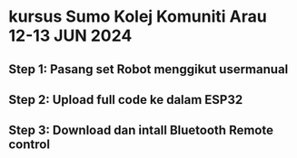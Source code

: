 # kursus Sumo Kolej Komuniti Arau 12-13 JUN 2024
## Step 1: Pasang set Robot menggikut usermanual
## Step 2: Upload full code ke dalam ESP32
## Step 3: Download dan intall Bluetooth Remote control
